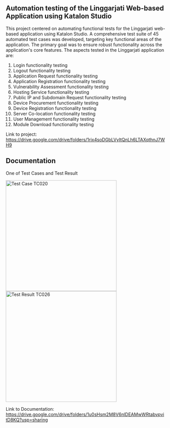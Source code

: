 ## Automation testing of the Linggarjati Web-based Application using Katalon Studio

This project centered on automating functional tests for the Linggarjati web-based application using Katalon Studio. A comprehensive test suite of 45 automated test cases was developed, targeting key functional areas of the application. The primary goal was to ensure robust functionality across the application's core features. The aspects tested in the Linggarjati application are:
1. Login functionality testing
2. Logout functionality testing
3. Application Request functionality testing
4. Application Registration functionality testing
5. Vulnerability Assessment functionality testing
6. Hosting Service functionality testing
7. Public IP and Subdomain Request functionality testing
8. Device Procurement functionality testing
9. Device Registration functionality testing
10. Server Co-location functionality testing
11. User Management functionality testing
12. Module Download functionality testing

Link to project: https://drive.google.com/drive/folders/1rix4soDGbLVyItQnLh6LTAXqthnJ7WH9

## Documentation
One of Test Cases and Test Result

  <img src="https://drive.google.com/file/d/1qBMp21g7JlI_qkuvxzDwhOcZNABpe8VA/view?usp=drive_link" width="350" alt="Test Case TC020">
  <img src="https://drive.google.com/file/d/1PkCFFft8_ZnC5-u2sdat1hj1MPIKmbbG/view?usp=drive_link" width="350" alt="Test Result TC026">


Link to Documentation: https://drive.google.com/drive/folders/1u0sHsm2M8V6nlDEAMwWRtabvpvitD8KQ?usp=sharing


